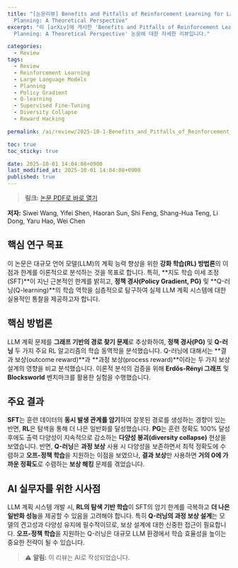 ```yaml
---
title: "[논문리뷰] Benefits and Pitfalls of Reinforcement Learning for Language Model
  Planning: A Theoretical Perspective"
excerpt: "이 [arXiv]에 게시한 'Benefits and Pitfalls of Reinforcement Learning for Language Model
  Planning: A Theoretical Perspective' 논문에 대한 자세한 리뷰입니다."

categories:
  - Review
tags:
  - Review
  - Reinforcement Learning
  - Large Language Models
  - Planning
  - Policy Gradient
  - Q-learning
  - Supervised Fine-Tuning
  - Diversity Collapse
  - Reward Hacking

permalink: /ai/review/2025-10-1-Benefits_and_Pitfalls_of_Reinforcement_Learning_for_Language_Model_Planning_A_Theoretical_Perspective/

toc: true
toc_sticky: true

date: 2025-10-01 14:04:08+0900
last_modified_at: 2025-10-01 14:04:08+0900
published: true
---
```

> **링크:** [논문 PDF로 바로 열기](https://arxiv.org/abs/2509.22613)

**저자:** Siwei Wang, Yifei Shen, Haoran Sun, Shi Feng, Shang-Hua Teng, Li Dong, Yaru Hao, Wei Chen



## 핵심 연구 목표
이 논문은 대규모 언어 모델(LLM)의 계획 능력 향상을 위한 **강화 학습(RL) 방법론**의 이점과 한계를 이론적으로 분석하는 것을 목표로 합니다. 특히, **지도 학습 미세 조정(SFT)**이 지닌 근본적인 한계를 밝히고, **정책 경사(Policy Gradient, PG)** 및 **Q-러닝(Q-learning)**의 학습 역학을 심층적으로 탐구하여 실제 LLM 계획 시스템에 대한 실용적인 통찰을 제공하고자 합니다.

## 핵심 방법론
LLM 계획 문제를 **그래프 기반의 경로 찾기 문제**로 추상화하여, **정책 경사(PG)** 및 **Q-러닝** 두 가지 주요 RL 알고리즘의 학습 동역학을 분석했습니다. Q-러닝에 대해서는 **결과 보상(outcome reward)**과 **과정 보상(process reward)**이라는 두 가지 보상 설계의 영향을 비교 분석했습니다. 이론적 분석의 검증을 위해 **Erdős-Rényi 그래프** 및 **Blocksworld** 벤치마크를 활용한 실험을 수행했습니다.

## 주요 결과
**SFT**는 훈련 데이터의 **동시 발생 관계를 암기**하여 잘못된 경로를 생성하는 경향이 있는 반면, **RL**은 탐색을 통해 더 나은 일반화를 달성했습니다. **PG**는 훈련 정확도 100% 달성 후에도 출력 다양성이 지속적으로 감소하는 **다양성 붕괴(diversity collapse)** 현상을 보였습니다. 반면, **Q-러닝**은 **과정 보상** 사용 시 다양성을 보존하면서 최적 정확도에 수렴하고 **오프-정책 학습**을 지원하는 이점을 보였으나, **결과 보상**만 사용하면 **거의 0에 가까운 정확도**로 수렴하는 **보상 해킹** 문제를 겪었습니다.

## AI 실무자를 위한 시사점
LLM 계획 시스템 개발 시, **RL의 탐색 기반 학습**이 SFT의 암기 한계를 극복하고 **더 나은 일반화 성능**을 제공할 수 있음을 고려해야 합니다. 특히 **Q-러닝의 과정 보상 설계**는 모델의 견고성과 다양성 유지에 필수적이므로, 보상 설계에 대한 신중한 접근이 필요합니다. **오프-정책 학습**을 지원하는 Q-러닝은 대규모 LLM 환경에서 학습 효율성을 높이는 중요한 전략이 될 수 있습니다.

> ⚠️ **알림:** 이 리뷰는 AI로 작성되었습니다.